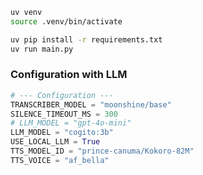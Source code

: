 ```bash
uv venv
source .venv/bin/activate

uv pip install -r requirements.txt
uv run main.py
```

### Configuration with LLM

```python
# --- Configuration ---
TRANSCRIBER_MODEL = "moonshine/base"
SILENCE_TIMEOUT_MS = 300
# LLM_MODEL = "gpt-4o-mini"
LLM_MODEL = "cogito:3b"
USE_LOCAL_LLM = True
TTS_MODEL_ID = "prince-canuma/Kokoro-82M"
TTS_VOICE = "af_bella"
```
